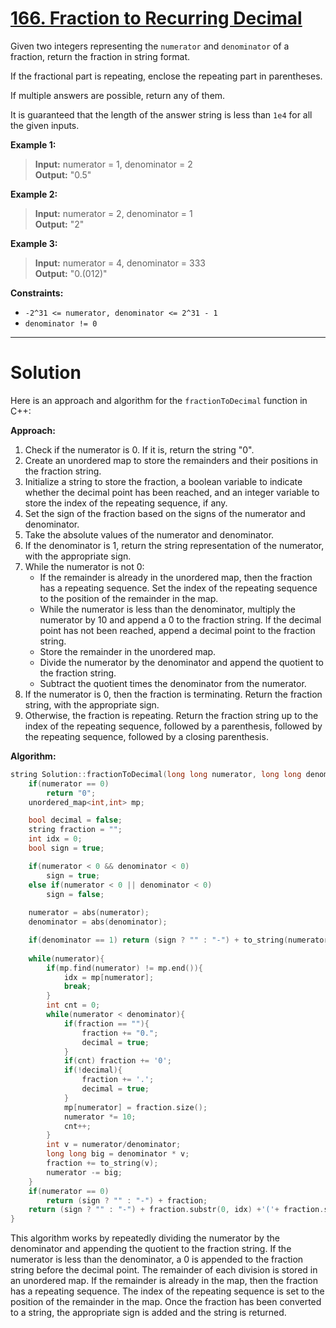 # [166. Fraction to Recurring Decimal](https://leetcode.com/problems/fraction-to-recurring-decimal/)

Given two integers representing the `numerator` and `denominator` of a fraction, return the fraction in string format.

If the fractional part is repeating, enclose the repeating part in parentheses.

If multiple answers are possible, return any of them.

It is guaranteed that the length of the answer string is less than `1e4` for all the given inputs.

**Example 1:**

>**Input:** numerator = 1, denominator = 2<br>
**Output:** "0.5"

**Example 2:**

>**Input:** numerator = 2, denominator = 1<br>
**Output:** "2"

**Example 3:**

>**Input:** numerator = 4, denominator = 333<br>
**Output:** "0.(012)"
 

**Constraints:**

- `-2^31 <= numerator, denominator <= 2^31 - 1`
- `denominator != 0`
---
# Solution

Here is an approach and algorithm for the `fractionToDecimal` function in C++:

**Approach:**

1. Check if the numerator is 0. If it is, return the string "0".
2. Create an unordered map to store the remainders and their positions in the fraction string.
3. Initialize a string to store the fraction, a boolean variable to indicate whether the decimal point has been reached, and an integer variable to store the index of the repeating sequence, if any.
4. Set the sign of the fraction based on the signs of the numerator and denominator.
5. Take the absolute values of the numerator and denominator.
6. If the denominator is 1, return the string representation of the numerator, with the appropriate sign.
7. While the numerator is not 0:
    * If the remainder is already in the unordered map, then the fraction has a repeating sequence. Set the index of the repeating sequence to the position of the remainder in the map.
    * While the numerator is less than the denominator, multiply the numerator by 10 and append a 0 to the fraction string. If the decimal point has not been reached, append a decimal point to the fraction string.
    * Store the remainder in the unordered map.
    * Divide the numerator by the denominator and append the quotient to the fraction string.
    * Subtract the quotient times the denominator from the numerator.
8. If the numerator is 0, then the fraction is terminating. Return the fraction string, with the appropriate sign.
9. Otherwise, the fraction is repeating. Return the fraction string up to the index of the repeating sequence, followed by a parenthesis, followed by the repeating sequence, followed by a closing parenthesis.

**Algorithm:**

```c++
string Solution::fractionToDecimal(long long numerator, long long denominator) {
    if(numerator == 0)
        return "0";
    unordered_map<int,int> mp;

    bool decimal = false;
    string fraction = "";
    int idx = 0;
    bool sign = true;

    if(numerator < 0 && denominator < 0)
        sign = true;
    else if(numerator < 0 || denominator < 0)
        sign = false;
    
    numerator = abs(numerator);
    denominator = abs(denominator);

    if(denominator == 1) return (sign ? "" : "-") + to_string(numerator);
    
    while(numerator){
        if(mp.find(numerator) != mp.end()){
            idx = mp[numerator];
            break;
        }
        int cnt = 0;
        while(numerator < denominator){
            if(fraction == ""){
                fraction += "0.";
                decimal = true;
            }
            if(cnt) fraction += '0';
            if(!decimal){
                fraction += '.';
                decimal = true;
            }
            mp[numerator] = fraction.size();
            numerator *= 10;
            cnt++;
        }
        int v = numerator/denominator;
        long long big = denominator * v;
        fraction += to_string(v);
        numerator -= big;
    }
    if(numerator == 0)
        return (sign ? "" : "-") + fraction;
    return (sign ? "" : "-") + fraction.substr(0, idx) +'('+ fraction.substr(idx) + ')';
}
```

This algorithm works by repeatedly dividing the numerator by the denominator and appending the quotient to the fraction string. If the numerator is less than the denominator, a 0 is appended to the fraction string before the decimal point. The remainder of each division is stored in an unordered map. If the remainder is already in the map, then the fraction has a repeating sequence. The index of the repeating sequence is set to the position of the remainder in the map. Once the fraction has been converted to a string, the appropriate sign is added and the string is returned.